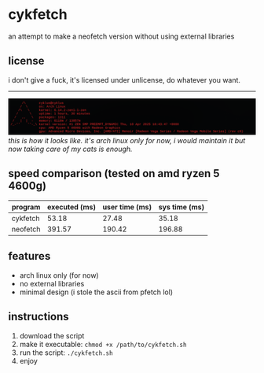# cykfetch
an attempt to make a neofetch version without using external libraries

## license
i don't give a fuck, it's licensed under unlicense, do whatever you want.

--------------------------------------------------------------------------
![cykfetch](cykfetch.png)  
*this is how it looks like. it's arch linux only for now, i would maintain it but now taking care of my cats is enough.*

## speed comparison (tested on amd ryzen 5 4600g)

| program   | executed (ms) | user time (ms) | sys time (ms) |
|-----------|---------------|----------------|---------------|
| cykfetch  | 53.18         | 27.48          | 35.18         |
| neofetch  | 391.57        | 190.42         | 196.88        |

## features
- arch linux only (for now)
- no external libraries
- minimal design (i stole the ascii from pfetch lol)

## instructions
1. download the script
2. make it executable: `chmod +x /path/to/cykfetch.sh`
3. run the script: `./cykfetch.sh`
4. enjoy
